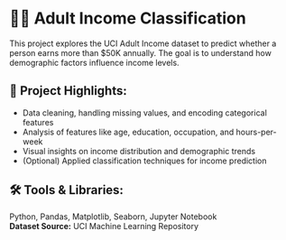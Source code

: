 # 👩‍💼 Adult Income Classification

This project explores the UCI Adult Income dataset to predict whether a person earns more than $50K annually. The goal is to understand how demographic factors influence income levels.

## 📌 Project Highlights:
- Data cleaning, handling missing values, and encoding categorical features
- Analysis of features like age, education, occupation, and hours-per-week
- Visual insights on income distribution and demographic trends
- (Optional) Applied classification techniques for income prediction

## 🛠️ Tools & Libraries:
Python, Pandas, Matplotlib, Seaborn, Jupyter Notebook  
**Dataset Source:** UCI Machine Learning Repository

